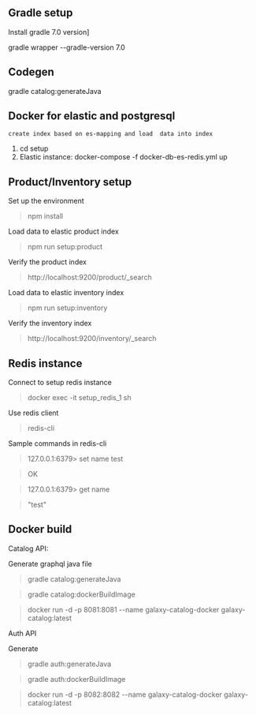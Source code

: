 
Gradle setup
----
Install gradle 7.0 version]

gradle wrapper --gradle-version 7.0 

Codegen
---
gradle catalog:generateJava

Docker for elastic and postgresql
---- 
    create index based on es-mapping and load  data into index
  
1. cd setup
2. Elastic instance:
   docker-compose -f docker-db-es-redis.yml up

Product/Inventory setup
--
Set up the environment
> npm install

Load data to elastic product index 
> npm run setup:product 

Verify the product index
> http://localhost:9200/product/_search

Load data to elastic inventory index
> npm run setup:inventory
   
Verify the inventory index
> http://localhost:9200/inventory/_search


Redis instance
---
Connect to setup redis instance

> docker exec -it setup_redis_1 sh

Use redis client 
> redis-cli

Sample commands in redis-cli
   > 127.0.0.1:6379> set name test
   
   > OK

   > 127.0.0.1:6379> get name

   > "test"
> 
> 

Docker build
---

Catalog API:

Generate graphql java file

> gradle catalog:generateJava

> gradle catalog:dockerBuildImage

> docker run -d -p 8081:8081 --name galaxy-catalog-docker galaxy-catalog:latest


Auth API

Generate 
> gradle auth:generateJava
 
> gradle auth:dockerBuildImage

> docker run -d -p 8082:8082 --name galaxy-catalog-docker galaxy-catalog:latest



